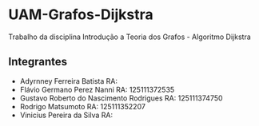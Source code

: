 # UAM-Grafos-Dijkstra
Trabalho da disciplina Introdução a Teoria dos Grafos - Algoritmo Dijkstra

## Integrantes
* Adyrnney Ferreira Batista RA:  
* Flávio Germano Perez Nanni RA: 125111372535  
* Gustavo Roberto do Nascimento Rodrigues RA: 125111374750  
* Rodrigo Matsumoto RA: 125111352207  
* Vinicius Pereira da Silva RA: